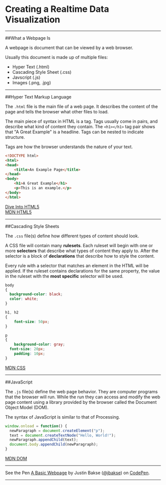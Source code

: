 # Creating a Realtime Data Visualization
  
-----

##What a Webpage Is

A webpage is document that can be viewed by a web browser.

Usually this document is made up of multiple files:

- Hyper Text (.html)
- Cascading Style Sheet (.css)
- Javscript (.js)
- Images (.png, .jpg)


---

##Hyper Text Markup Language

The `.html` file is the main file of a web page. It describes the content of the page and tells the browser what other files to load.

The main piece of syntax in HTML is a tag. Tags usually come in pairs, and describe what kind of content they contain. The `<h1></h1>` tag pair shows that "A Great Example" is a headline. Tags can be nested to indicate structure. 

Tags are how the browser understands the nature of your text.


```html
<!DOCTYPE html>
<html>
<head>
	<title>An Example Page</title>
</head>
<body>
	<h1>A Great Example</h1>
	<p>This is an example.</p>
</body>
</html>
```

[Dive Into HTML5](http://diveintohtml5.info/)  
[MDN HTML5](https://developer.mozilla.org/en-US/docs/Web/Guide/HTML/HTML5/Introduction_to_HTML5)


---

##Cascading Style Sheets

The `.css` file(s) define how different types of content should look.

A CSS file will contain many **rulesets**. Each ruleset will begin with one or more **selectors** that describe what types of content they apply to. After the selector is a block of **declarations** that describe how to style the content.

Every rule with a selector that matches an element in the HTML will be applied. If the ruleset contains declarations for the same property, the value in the ruleset with the **most specific** selector will be used.

```css
body
{
  background-color: black;
  color: white; 
}

h1, h2
{
	font-size: 50px;
}

p
{
	background-color: gray;
  font-size: 20px;
	padding: 10px;
}
```

[MDN CSS](https://developer.mozilla.org/en-US/docs/Web/CSS)


---

##JavaScript

The `.js` file(s) define the web page behavior. They are computer programs that the browser will run. While the run they can access and modify the web page content using a library provided by the browser called the Document Object Model (DOM).

The syntax of JavaScript is similar to that of Processing.

```javascript
window.onload = function() {
  newParagraph = document.createElement("p");
  text = document.createTextNode("Hello, World!");
  newParagraph.appendChild(text);
  document.body.appendChild(newParagraph);  
}
```

[MDN DOM](https://developer.mozilla.org/en-US/docs/DOM/DOM_Reference/Introduction#DOM_and_JavaScript)


---

<p data-height="304" data-theme-id="0" data-slug-hash="fsrDt" data-default-tab="result" class='codepen'>See the Pen <a href='http://codepen.io/jbakse/pen/fsrDt'>A Basic Webpage</a> by Justin Bakse (<a href='http://codepen.io/jbakse'>@jbakse</a>) on <a href='http://codepen.io'>CodePen</a>.</p>
<script async src="//codepen.io/assets/embed/ei.js"></script>

------
